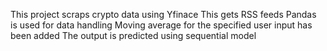 This project scraps crypto data using Yfinace
This gets RSS feeds
Pandas is used for data handling
Moving average for the specified user input has been added
The output is predicted using sequential model
